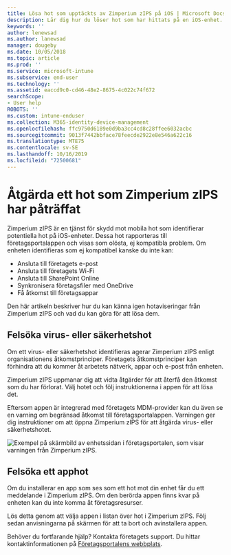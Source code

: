```yaml
---
title: Lösa hot som upptäckts av Zimperium zIPS på iOS | Microsoft Docs
description: Lär dig hur du löser hot som har hittats på en iOS-enhet.
keywords: ''
author: lenewsad
ms.author: lanewsad
manager: dougeby
ms.date: 10/05/2018
ms.topic: article
ms.prod: ''
ms.service: microsoft-intune
ms.subservice: end-user
ms.technology: ''
ms.assetid: eaccd9c0-cd46-48e2-8675-4c022c74f672
searchScope:
- User help
ROBOTS: ''
ms.custom: intune-enduser
ms.collection: M365-identity-device-management
ms.openlocfilehash: ffc9750d6189e0d9ba3cc4cd8c28ffee6032acbc
ms.sourcegitcommit: 9013f7442bbface78feecde2922e8e546a622c16
ms.translationtype: MTE75
ms.contentlocale: sv-SE
ms.lasthandoff: 10/16/2019
ms.locfileid: "72500681"
---
```

# <a name="resolve-a-threat-found-by-zimperium-zips"></a>Åtgärda ett hot som Zimperium zIPS har påträffat

Zimperium zIPS är en tjänst för skydd mot mobila hot som identifierar potentiella hot på iOS-enheter. Dessa hot rapporteras till företagsportalappen och visas som olösta, ej kompatibla problem. Om enheten identifieras som ej kompatibel kanske du inte kan:

* Ansluta till företagets e-post
* Ansluta till företagets Wi-Fi
* Ansluta till SharePoint Online
* Synkronisera företagsfiler med OneDrive
* Få åtkomst till företagsappar

Den här artikeln beskriver hur du kan känna igen hotaviseringar från Zimperium zIPS och vad du kan göra för att lösa dem. 

## <a name="troubleshoot-virus-or-security-threat"></a>Felsöka virus- eller säkerhetshot  
Om ett virus- eller säkerhetshot identifieras agerar Zimperium zIPS enligt organisationens åtkomstprinciper. Företagets åtkomstprinciper kan förhindra att du kommer åt arbetets nätverk, appar och e-post från enheten.  

Zimperium zIPS uppmanar dig att vidta åtgärder för att återfå den åtkomst som du har förlorat. Välj hotet och följ instruktionerna i appen för att lösa det.

Eftersom appen är integrerad med företagets MDM-provider kan du även se en varning om begränsad åtkomst till företagsportalappen. Varningen ger dig instruktioner om att öppna Zimperium zIPS för att åtgärda virus- eller säkerhetshotet.  

  ![Exempel på skärmbild av enhetssidan i företagsportalen, som visar varningen från Zimperium zIPS.](./media/CP-lookout-virus-banner-1808.png)  
  
## <a name="troubleshoot-an-app-threat"></a>Felsöka ett apphot

Om du installerar en app som ses som ett hot mot din enhet får du ett meddelande i Zimperium zIPS. Om den berörda appen finns kvar på enheten kan du inte komma åt företagsresurser.  

Lös detta genom att välja appen i listan över hot i Zimperium zIPS. Följ sedan anvisningarna på skärmen för att ta bort och avinstallera appen.  

Behöver du fortfarande hjälp? Kontakta företagets support. Du hittar kontaktinformationen på [Företagsportalens webbplats](https://go.microsoft.com/fwlink/?linkid=2010980).   
